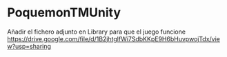 # PoquemonTMUnity
Añadir el fichero adjunto en Library para que el juego funcione
https://drive.google.com/file/d/1B2jhtglfWi7SdbKKpE9H6bHuvpwojTdx/view?usp=sharing
